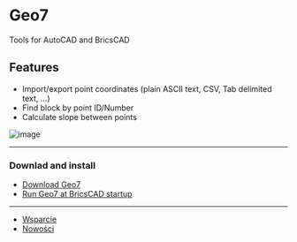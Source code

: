 # Geo7
Tools for AutoCAD and BricsCAD

## Features
* Import/export point coordinates (plain ASCII text, CSV, Tab delimited text, ...)
* Find block by point ID/Number
* Calculate slope between points

![image](https://cloud.githubusercontent.com/assets/4609437/8138065/10e5c3c4-1148-11e5-8c03-24fb6b400d0b.png)

---
### Downlad and install
* [Download Geo7](https://github.com/kubaszostak/Geo7/releases)
* [Run Geo7 at BricsCAD startup](https://github.com/kubaszostak/Geo7/issues/9)

---
* [Wsparcie](http://geo7.userecho.com/)
* [Nowości](http://geo7.userecho.com/topics/22-nowa-wersja-geo7/direction-down/)
